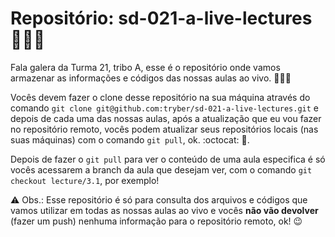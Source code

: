 # Repositório: sd-021-a-live-lectures 🧑🏻‍💻
Fala galera da Turma 21, tribo A, esse é o repositório onde vamos armazenar as informações e códigos das nossas aulas ao vivo. 👨🏼‍🏫

Vocês devem fazer o clone desse repositório na sua máquina através do comando `git clone git@github.com:tryber/sd-021-a-live-lectures.git` e depois de cada uma das nossas aulas, após a atualização que eu vou fazer no repositório remoto, vocês podem atualizar seus repositórios locais (nas suas máquinas) com o comando `git pull`, ok. :octocat: 🚀. 

Depois de fazer o `git pull` para ver o conteúdo de uma aula especifica é só vocês acessarem a branch da aula que desejam ver, com o comando `git checkout lecture/3.1`, por exemplo! 

⚠️ Obs.: Esse repositório é só para consulta dos arquivos e códigos que vamos utilizar em todas as nossas aulas ao vivo e vocês **não vão devolver** (fazer um push) nenhuma informação para o repositório remoto, ok! 😉 
